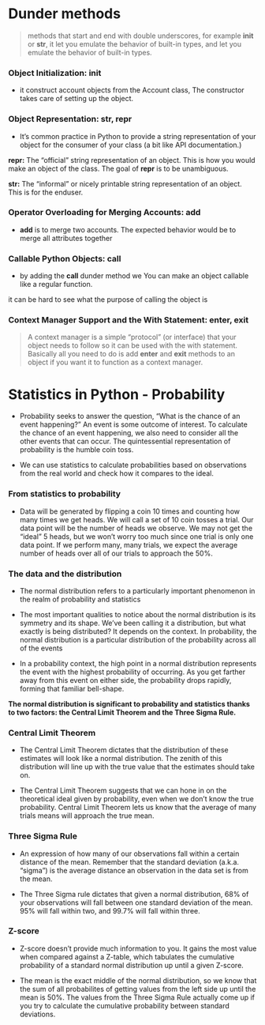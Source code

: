 # Dunder methods

> methods that start and end with double underscores, for example __init__ or __str__, it let you emulate the behavior of built-in types, and  let you emulate the behavior of built-in types.


### Object Initialization: __init__

* it construct account objects from the Account class, The constructor takes care of setting up the object.

### Object Representation: __str__, __repr__

* It’s common practice in Python to provide a string representation of your object for the consumer of your class (a bit like API documentation.) 

**__repr__:** The “official” string representation of an object. This is how you would make an object of the class. The goal of __repr__ is to be unambiguous.

**__str__:** The “informal” or nicely printable string representation of an object. This is for the enduser.

### Operator Overloading for Merging Accounts: __add__

* **__add__** is to merge two accounts. The expected behavior would be to merge all attributes together

### Callable Python Objects: __call__

* by adding the __call__ dunder method we You can make an object callable like a regular function.

it can be hard to see what the purpose of calling the object is

### Context Manager Support and the With Statement: __enter__, __exit__

> A context manager is a simple “protocol” (or interface) that your object needs to follow so it can be used with the with statement. Basically all you need to do is add __enter__ and __exit__ methods to an object if you want it to function as a context manager.



#  Statistics in Python - Probability

* Probability seeks to answer the question, “What is the chance of an event happening?” An event is some outcome of interest. To calculate the chance of an event happening, we also need to consider all the other events that can occur. The quintessential representation of probability is the humble coin toss.

*  We can use statistics to calculate probabilities based on observations from the real world and check how it compares to the ideal.

### From statistics to probability

* Data will be generated by flipping a coin 10 times and counting how many times we get heads. We will call a set of 10 coin tosses a trial. Our data point will be the number of heads we observe. We may not get the “ideal” 5 heads, but we won’t worry too much since one trial is only one data point. If we perform many, many trials, we expect the average number of heads over all of our trials to approach the 50%. 

### The data and the distribution

*  The normal distribution refers to a particularly important phenomenon in the realm of probability and statistics

* The most important qualities to notice about the normal distribution is its symmetry and its shape. We’ve been calling it a distribution, but what exactly is being distributed? It depends on the context. In probability, the normal distribution is a particular distribution of the probability across all of the events

* In a probability context, the high point in a normal distribution represents the event with the highest probability of occurring. As you get farther away from this event on either side, the probability drops rapidly, forming that familiar bell-shape. 



**The normal distribution is significant to probability and statistics thanks to two factors: the Central Limit Theorem and the Three Sigma Rule.**

### Central Limit Theorem

* The Central Limit Theorem dictates that the distribution of these estimates will look like a normal distribution. The zenith of this distribution will line up with the true value that the estimates should take on.

* The Central Limit Theorem suggests that we can hone in on the theoretical ideal given by probability, even when we don’t know the true probability. Central Limit Theorem lets us know that the average of many trials means will approach the true mean.


### Three Sigma Rule

* An expression of how many of our observations fall within a certain distance of the mean. Remember that the standard deviation (a.k.a. “sigma”) is the average distance an observation in the data set is from the mean.

* The Three Sigma rule dictates that given a normal distribution, 68% of your observations will fall between one standard deviation of the mean. 95% will fall within two, and 99.7% will fall within three.

### Z-score

*  Z-score doesn’t provide much information to you. It gains the most value when compared against a Z-table, which tabulates the cumulative probability of a standard normal distribution up until a given Z-score. 

*  The mean is the exact middle of the normal distribution, so we know that the sum of all probabilites of getting values from the left side up until the mean is 50%. The values from the Three Sigma Rule actually come up if you try to calculate the cumulative probability between standard deviations. 